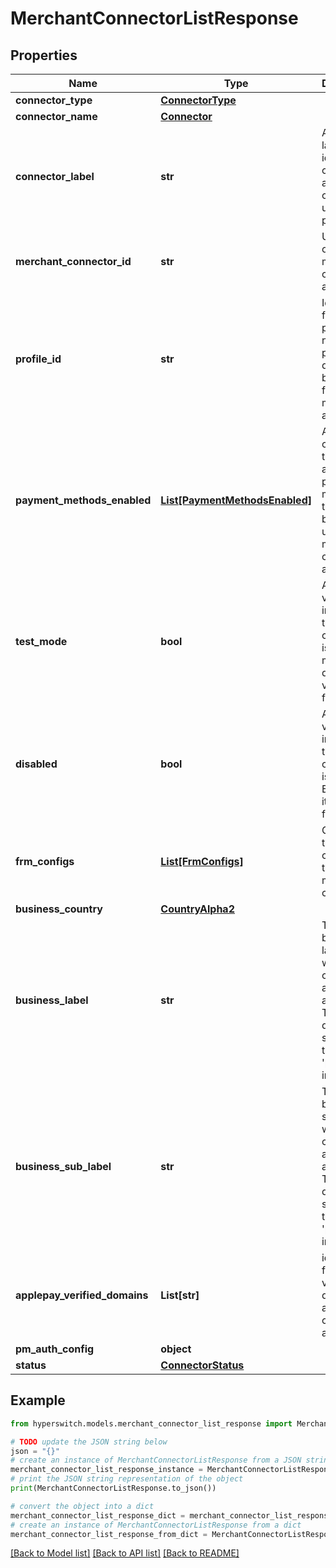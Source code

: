 # MerchantConnectorListResponse


## Properties

Name | Type | Description | Notes
------------ | ------------- | ------------- | -------------
**connector_type** | [**ConnectorType**](ConnectorType.md) |  | 
**connector_name** | [**Connector**](Connector.md) |  | 
**connector_label** | **str** | A unique label to identify the connector account created under a profile | [optional] 
**merchant_connector_id** | **str** | Unique ID of the merchant connector account | 
**profile_id** | **str** | Identifier for the profile, if not provided default will be chosen from merchant account | 
**payment_methods_enabled** | [**List[PaymentMethodsEnabled]**](PaymentMethodsEnabled.md) | An object containing the details about the payment methods that need to be enabled under this merchant connector account | [optional] 
**test_mode** | **bool** | A boolean value to indicate if the connector is in Test mode. By default, its value is false. | [optional] [default to False]
**disabled** | **bool** | A boolean value to indicate if the connector is disabled. By default, its value is false. | [optional] [default to False]
**frm_configs** | [**List[FrmConfigs]**](FrmConfigs.md) | Contains the frm configs for the merchant connector | [optional] 
**business_country** | [**CountryAlpha2**](CountryAlpha2.md) |  | [optional] 
**business_label** | **str** | The business label to which the connector account is attached. To be deprecated soon. Use the &#39;profile_id&#39; instead | [optional] 
**business_sub_label** | **str** | The business sublabel to which the connector account is attached. To be deprecated soon. Use the &#39;profile_id&#39; instead | [optional] 
**applepay_verified_domains** | **List[str]** | identifier for the verified domains of a particular connector account | [optional] 
**pm_auth_config** | **object** |  | [optional] 
**status** | [**ConnectorStatus**](ConnectorStatus.md) |  | 

## Example

```python
from hyperswitch.models.merchant_connector_list_response import MerchantConnectorListResponse

# TODO update the JSON string below
json = "{}"
# create an instance of MerchantConnectorListResponse from a JSON string
merchant_connector_list_response_instance = MerchantConnectorListResponse.from_json(json)
# print the JSON string representation of the object
print(MerchantConnectorListResponse.to_json())

# convert the object into a dict
merchant_connector_list_response_dict = merchant_connector_list_response_instance.to_dict()
# create an instance of MerchantConnectorListResponse from a dict
merchant_connector_list_response_from_dict = MerchantConnectorListResponse.from_dict(merchant_connector_list_response_dict)
```
[[Back to Model list]](../README.md#documentation-for-models) [[Back to API list]](../README.md#documentation-for-api-endpoints) [[Back to README]](../README.md)


